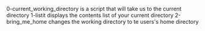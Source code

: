 0-current_working_directory is a script that will take us to the current directory
1-listit displays the contents list of your current directory
2-bring_me_home changes the working directory to te users's home directory
